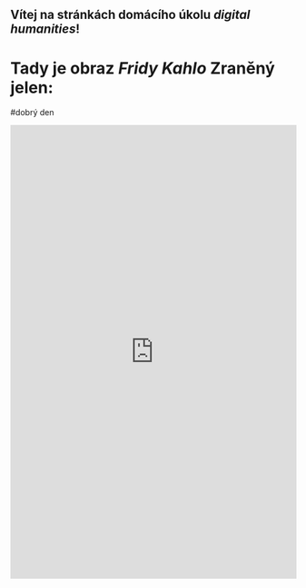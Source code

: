## Vítej na stránkách domácího úkolu _digital humanities_!
# Tady je obraz *Fridy Kahlo* Zraněný jelen:

#dobrý den

<iframe src="https://uploads.knightlab.com/storymapjs/ed36603274e675c1e90073084bff8be3/frida-jelen/index.html" frameborder="0" width="100%" height="800"></iframe>
 
 
 
